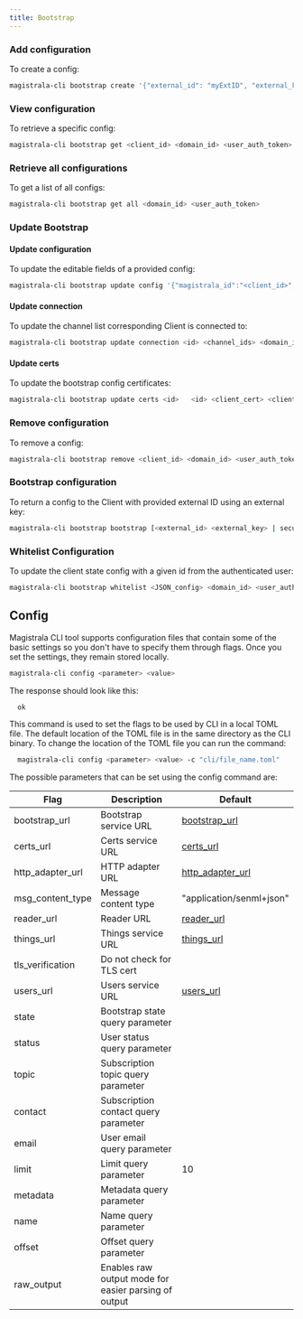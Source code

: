 ```yaml
---
title: Bootstrap
---
```




### Add configuration

To create a config:

```bash
magistrala-cli bootstrap create '{"external_id": "myExtID", "external_key": "myExtKey", "name": "myName", "content": "myContent"}' <domain_id> <user_auth_token>
```

### View configuration

To retrieve a specific config:

```bash
magistrala-cli bootstrap get <client_id> <domain_id> <user_auth_token>
```

### Retrieve all configurations

To get a list of all configs:

```bash
magistrala-cli bootstrap get all <domain_id> <user_auth_token>
```

### Update Bootstrap

#### **Update configuration**

To update the editable fields of a provided config:

```bash
magistrala-cli bootstrap update config '{"magistrala_id":"<client_id>", "name": "newName", "content": "newContent"}' <domain_id> <user_auth_token>
```

#### **Update connection**

To update the channel list corresponding Client is connected to:

```bash
magistrala-cli bootstrap update connection <id> <channel_ids> <domain_id> <user_auth_token>
```

#### **Update certs**

To update the bootstrap config certificates:

```bash
magistrala-cli bootstrap update certs <id>   <id> <client_cert> <client_key> <ca> <domain_id> <user_auth_token>
```

### Remove configuration

To remove a config:

```bash
magistrala-cli bootstrap remove <client_id> <domain_id> <user_auth_token>
```

### Bootstrap configuration

To return a config to the Client with provided external ID using an external key:

```bash
magistrala-cli bootstrap bootstrap [<external_id> <external_key> | secure <external_id> <external_key> <crypto_key> ]
```

### Whitelist Configuration

To update the client state config with a given id from the authenticated user:

```bash
magistrala-cli bootstrap whitelist <JSON_config> <domain_id> <user_auth_token>
```

## Config

Magistrala CLI tool supports configuration files that contain some of the basic settings so you don't have to specify them through flags. Once you set the settings, they remain stored locally.

```bash
magistrala-cli config <parameter> <value>
```

The response should look like this:

```bash
  ok
```

This command is used to set the flags to be used by CLI in a local TOML file. The default location of the TOML file is in the same directory as the CLI binary. To change the location of the TOML file you can run the command:

```bash
  magistrala-cli config <parameter> <value> -c "cli/file_name.toml"
```

The possible parameters that can be set using the config command are:

| Flag             | Description                                          | Default                  |
| ---------------- | ---------------------------------------------------- | ------------------------ |
| bootstrap_url    | Bootstrap service URL                                |   [bootstrap_url][bootstrap]|
| certs_url        | Certs service URL                                    | [certs_url][certs]  |
| http_adapter_url | HTTP adapter URL                                     |  [http_adapter_url][http_adapter] |
| msg_content_type | Message content type                                 | "application/senml+json" |
| reader_url       | Reader URL                                           | [reader_url][reader]       |
| things_url       | Things service URL                                   | [things_url][things]  |
| tls_verification | Do not check for TLS cert                            |                          |
| users_url        | Users service URL                                    | [users_url][users]  |
| state            | Bootstrap state query parameter                      |                          |
| status           | User status query parameter                          |                          |
| topic            | Subscription topic query parameter                   |                          |
| contact          | Subscription contact query parameter                 |                          |
| email            | User email query parameter                           |                          |
| limit            | Limit query parameter                                | 10                       |
| metadata         | Metadata query parameter                             |                          |
| name             | Name query parameter                                 |                          |
| offset           | Offset query parameter                               |                          |
| raw_output       | Enables raw output mode for easier parsing of output |                          |

[bootstrap]: http://localhost:9013
[certs]: http://localhost:9019
[http_adapter]:http://localhost/http
[reader]: http://localhost
[things]: http://localhost:9000
[users]:http://localhost:9002
